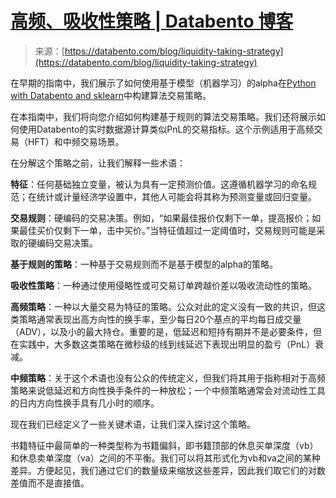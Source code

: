 <!--yml

类别：未分类

日期：2024-05-27 14:59:26

-->

# [高频、吸收性策略 | Databento 博客](https://databento.com/blog/liquidity-taking-strategy)

> 来源：[https://databento.com/blog/liquidity-taking-strategy](https://databento.com/blog/liquidity-taking-strategy)

在早期的指南中，我们展示了如何使用基于模型（机器学习）的alpha在[Python with Databento and sklearn](https://databento.com/blog/hft-sklearn-python)中构建算法交易策略。

在本指南中，我们将向您介绍如何构建基于规则的算法交易策略。我们还将展示如何使用Databento的实时数据源计算类似PnL的交易指标。这个示例适用于高频交易（HFT）和中频交易场景。

在分解这个策略之前，让我们解释一些术语：

**特征**：任何基础独立变量，被认为具有一定预测价值。这遵循机器学习的命名规范；在统计或计量经济学设置中，其他人可能会将其称为预测变量或回归变量。

**交易规则**：硬编码的交易决策。例如，“如果最佳报价仅剩下一单，提高报价；如果最佳买价仅剩下一单，击中买价。”当特征值超过一定阈值时，交易规则可能是采取的硬编码交易决策。

**基于规则的策略**：一种基于交易规则而不是基于模型的alpha的策略。

**吸收性策略**：一种通过使用侵略性或可交易订单跨越价差以吸收流动性的策略。

**高频策略**：一种以大量交易为特征的策略。公众对此的定义没有一致的共识，但这类策略通常表现出高方向性的换手率，至少每日20个基点的平均每日成交量（ADV），以及小的最大持仓。重要的是，低延迟和短持有期并不是必要条件，但在实践中，大多数这类策略在微秒级的线到线延迟下表现出明显的盈亏（PnL）衰减。

**中频策略**：关于这个术语也没有公众的传统定义，但我们将其用于指称相对于高频策略来说低延迟和方向性换手条件的一种放松；一个中频策略通常会对流动性工具的日内方向性换手具有几小时的顺序。

现在我们已经定义了一些关键术语，让我们深入探讨这个策略。

<astro-island uid="Z9HpX3" component-url="/marketing-assets/PostHeading._ALulch2.js" component-export="PostHeading" renderer-url="/marketing-assets/client.r4Y8F-6p.js" props="{&quot;depth&quot;:[0,3],&quot;class&quot;:[0,&quot;astro-nenrng47&quot;]}" ssr="" client="only" opts="{&quot;name&quot;:&quot;PostHeading&quot;,&quot;value&quot;:&quot;react&quot;}" await-children=""><template data-astro-template=""></template></astro-island>

书籍特征中最简单的一种类型称为书籍偏斜，即书籍顶部的休息买单深度（vb​）和休息卖单深度（va​）之间的不平衡。我们可以将其形式化为vb​和va​之间的某种差异。方便起见，我们通过它们的数量级来缩放这些差异，因此我们取它们的对数差值而不是直接值。

<astro-island uid="Z2wSff2" component-url="/marketing-assets/PostHeading._ALulch2.js" component-export="PostHeading" renderer-url="/marketing-assets/client.r4Y8F-6p.js" props="{&quot;depth&quot;:[0,4],&quot;class&quot;:[0,&quot;astro-nenrng47&quot;]}" ssr="" client="only" opts="{&quot;name&quot;:&quot;PostHeading&quot;,&quot;value&quot;:&quot;react&quot;}" await-children=""><template data-astro-template=""></template></astro-island>

